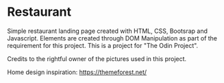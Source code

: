 # Restaurant

Simple restaurant landing page created with HTML, CSS, Bootsrap and Javascript.
Elements are created through DOM Manipulation as part of the requirement for this project.
This is a project for "The Odin Project".

Credits to the rightful owner of the pictures used in this project.

Home design inspiration: https://themeforest.net/

